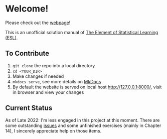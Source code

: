# Welcome!

Please check out the [webpage](https://yuhangzhou88.github.io/ESL_Solution/)!

This is an unofficial solution manual of [The Element of Statistical Learning (ESL)](https://web.stanford.edu/~hastie/ElemStatLearn/).

## To Contribute
1. `git clone` the repo into a local directory
2. `cd <YOUR_DIR>`
3. Make changes if needed
4. `mkdocs serve`, see more details on [MkDocs](https://www.mkdocs.org/) 
5. By default the website is served on local host http://127.0.0.1:8000/, visit in browser and view your changes 

## Current Status

As of Late 2022:
I'm less engaged in this project at this moment. There are some outstanding [issues](https://github.com/YuhangZhou88/ESL_Solution/issues) and some unfinished exercises (mainly in Chapter 14), I sincerely appreciate help on those items.
